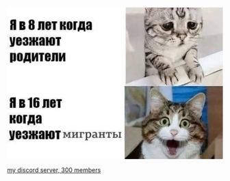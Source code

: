 ![я в 16 лет когда...](1d3a3e38807eff1bd815836dc6dd0e9a.png.webp)

[my discord server, 300 members](https://discord.gg/7radMBMnNZ)

<!--
**ulybaka1337/ulybaka1337** is a ✨ _special_ ✨ repository because its `README.md` (this file) appears on your GitHub profile.

Here are some ideas to get you started:

- 🔭 I’m currently working on ...
- 🌱 I’m currently learning ...
- 👯 I’m looking to collaborate on ...
- 🤔 I’m looking for help with ...
- 💬 Ask me about ...
- 📫 How to reach me: ...
- 😄 Pronouns: ...
- ⚡ Fun fact: ...
-->
